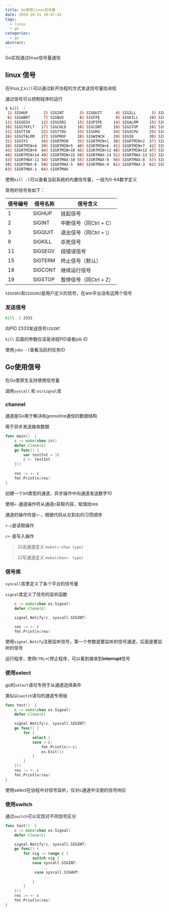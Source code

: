 ```yaml
---
title: Go使用linux信号量
date: 2020-10-31 20:47:43
tags:
  - linux
  - go
categories:
  - go
abstract:
---
```


Go实现通过linux信号量通信

<!--more-->

## linux 信号

在linux上`kill`可以通过新开协程的方式发送信号量给进程

通过信号可以控制程序的运行

```bash
$ kill -l
 1) SIGHUP       2) SIGINT       3) SIGQUIT      4) SIGILL       5) SIGTRAP
 6) SIGABRT      7) SIGBUS       8) SIGFPE       9) SIGKILL     10) SIGUSR1
11) SIGSEGV     12) SIGUSR2     13) SIGPIPE     14) SIGALRM     15) SIGTERM
16) SIGSTKFLT   17) SIGCHLD     18) SIGCONT     19) SIGSTOP     20) SIGTSTP
21) SIGTTIN     22) SIGTTOU     23) SIGURG      24) SIGXCPU     25) SIGXFSZ
26) SIGVTALRM   27) SIGPROF     28) SIGWINCH    29) SIGIO       30) SIGPWR
31) SIGSYS      34) SIGRTMIN    35) SIGRTMIN+1  36) SIGRTMIN+2  37) SIGRTMIN+3
38) SIGRTMIN+4  39) SIGRTMIN+5  40) SIGRTMIN+6  41) SIGRTMIN+7  42) SIGRTMIN+8
43) SIGRTMIN+9  44) SIGRTMIN+10 45) SIGRTMIN+11 46) SIGRTMIN+12 47) SIGRTMIN+13
48) SIGRTMIN+14 49) SIGRTMIN+15 50) SIGRTMAX-14 51) SIGRTMAX-13 52) SIGRTMAX-12
53) SIGRTMAX-11 54) SIGRTMAX-10 55) SIGRTMAX-9  56) SIGRTMAX-8  57) SIGRTMAX-7
58) SIGRTMAX-6  59) SIGRTMAX-5  60) SIGRTMAX-4  61) SIGRTMAX-3  62) SIGRTMAX-2
63) SIGRTMAX-1  64) SIGRTMAX
```

使用`kill -l`可以查看当前系统的内置信号量，一般为0-64数字定义

常用的信号有如下：

| 信号编号 | 信号名称 | 信号含义               |
| -------- | -------- | ---------------------- |
| 1        | SIGHUP   | 挂起信号               |
| 2        | SIGINT   | 中断信号（同Ctrl + C） |
| 3        | SIGQUIT  | 退出信号（同Ctrl + \） |
| 9        | SIGKILL  | 杀死信号               |
| 11       | SIGSEGV  | 段错误信号             |
| 15       | SIGTERM  | 终止信号（默认）       |
| 18       | SIGCONT  | 继续运行信号           |
| 19       | SIGSTOP  | 暂停信号（同Ctrl + Z） |

`SIGUSR1`和`SIGUSR2`是用户定义的信号，在win平台没有这两个信号

### 发送信号

```bash
kill -2 2333
```

向PID 2333发送信号`SIGINT`

`kill` 后面的参数应该是进程PID或者job ID

使用`jobs -l`查看当前的任务ID

## Go使用信号

在Go里原生支持使用信号量

调用`syscall` 和 `os/signal`库

### channel

通道是Go用于解决和goroutine通信的数据结构

用于异步发送接收数据

```go
func main()  {
	c := make(chan int)
	defer close(c)
	go func() {
		var testInt = 10
		c <- testInt
	}()
	
	res := <- c
	fmt.Println(res)
}
```

创建一个int类型的通道，异步操作中向通道发送数字10

使用`<-`通道操作符从通道c获取内容，赋值给res

通道的操作符是`<-`，根据代码从左到右的习惯顺序

`<-c`是读取操作

`c<-`是写入操作

> 只读通道定义 `make(<-chan type)`
>
> 只写通道定义 `make(chan<- type)`

### 信号库

`syscall`库里定义了各个平台的信号量

`signal`库定义了信号的监听函数

```go
	c := make(chan os.Signal)
	defer close(c)

	signal.Notify(c, syscall.SIGINT)

	res := <- c
	fmt.Println(res)
```

使用`signal.Notify`注册监听信号，第一个参数是要监听的信号通道，后面是要监听的信号

运行程序，使用`CTRL+C`停止程序，可以看到接收到**interrupt**信号

### 使用select

go的`select`语句专用于从通道选择条件

类似以`switch`语句的通道专用版

```go
func test()  {
	c := make(chan os.Signal)
	defer close(c)

	signal.Notify(c, syscall.SIGINT)
	go func() {
		for {
			select {
			case <-c:
				fmt.Println(<-c)
				os.Exit(1)
			}
		}
	}()
	res := <- c
	fmt.Println(res)
}
```

使用select在协程中对信号监听，仅对c通道中注册的信号响应

### 使用switch

通过`switch`可以实现对不同信号区分

```go
func test()  {
	c := make(chan os.Signal)
	defer close(c)

	signal.Notify(c, syscall.SIGINT)
	go func() {
		for sig := range c {
			switch sig {
			case syscall.SIGINT:
				...
             case syscall.SIGHUP:
                 ...   
			}
		}
	}()
	res := <- c
	fmt.Println(res)
}
```

